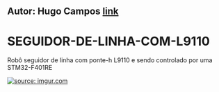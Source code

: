 ## Autor: Hugo Campos [link](https://github.com/HugocamposL3)
# SEGUIDOR-DE-LINHA-COM-L9110
Robô seguidor de linha com ponte-h L9110 e sendo controlado por uma STM32-F401RE

<a href="https://imgur.com/f4VeT6n"><img src="https://imgur.com/f4VeT6n" title="source: imgur.com" /></a>
